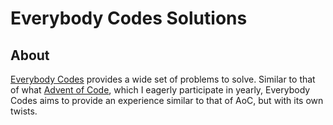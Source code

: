 # Everybody Codes Solutions

## About
[Everybody Codes](https://everybody.codes/home) provides a wide set of problems to solve. Similar to that of what [Advent of Code](https://adventofcode.com/), which I eagerly participate in yearly, Everybody Codes aims to provide an experience similar to that of AoC, but with its own twists.